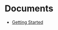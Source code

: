 # Documents

* [Getting Started](https://github.com/yosssi/ace/blob/master/docs/getting-started.md)
